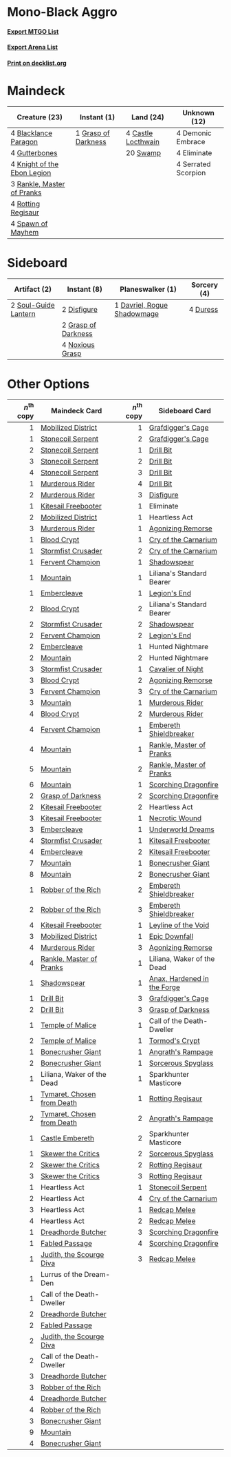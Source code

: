 # Mono-Black Aggro

#### [Export MTGO List](../collection/Mono-Black%20Aggro/Mono-Black%20Aggro.txt)
#### [Export Arena List](../collection/Mono-Black%20Aggro/Mono-Black%20Aggro_arena.txt)
#### [Print on decklist.org](http://decklist.org/?deckmain=4%09Blacklance%20Paragon%0A4%09Castle%20Locthwain%0A4%09Demonic%20Embrace%0A4%09Eliminate%0A1%09Grasp%20of%20Darkness%0A4%09Gutterbones%0A4%09Knight%20of%20the%20Ebon%20Legion%0A3%09Rankle,%20Master%20of%20Pranks%0A4%09Rotting%20Regisaur%0A4%09Serrated%20Scorpion%0A4%09Spawn%20of%20Mayhem%0A20%09Swamp&deckside=1%09Davriel,%20Rogue%20Shadowmage%0A2%09Disfigure%0A4%09Duress%0A2%09Grasp%20of%20Darkness%0A4%09Noxious%20Grasp%0A2%09Soul-Guide%20Lantern)
# Maindeck

|                                            Creature (23)                                             |                                         Instant (1)                                          |                                          Land (24)                                          |   Unknown (12)    |
|------------------------------------------------------------------------------------------------------|----------------------------------------------------------------------------------------------|---------------------------------------------------------------------------------------------|-------------------|
|4 [Blacklance Paragon](http://gatherer.wizards.com/Pages/Card/Details.aspx?multiverseid=473041)       |1 [Grasp of Darkness](http://gatherer.wizards.com/Pages/Card/Details.aspx?multiverseid=407595)|4 [Castle Locthwain](http://gatherer.wizards.com/Pages/Card/Details.aspx?multiverseid=473203)|4 Demonic Embrace  |
|4 [Gutterbones](http://gatherer.wizards.com/Pages/Card/Details.aspx?multiverseid=457220)              |                                                                                              |20 [Swamp](http://gatherer.wizards.com/Pages/Card/Details.aspx?multiverseid=439858)          |4 Eliminate        |
|4 [Knight of the Ebon Legion](http://gatherer.wizards.com/Pages/Card/Details.aspx?multiverseid=466859)|                                                                                              |                                                                                             |4 Serrated Scorpion|
|3 [Rankle, Master of Pranks](http://gatherer.wizards.com/Pages/Card/Details.aspx?multiverseid=473063) |                                                                                              |                                                                                             |                   |
|4 [Rotting Regisaur](http://gatherer.wizards.com/Pages/Card/Details.aspx?multiverseid=466865)         |                                                                                              |                                                                                             |                   |
|4 [Spawn of Mayhem](http://gatherer.wizards.com/Pages/Card/Details.aspx?multiverseid=457229)          |                                                                                              |                                                                                             |                   |


# Sideboard

|                                         Artifact (2)                                          |                                         Instant (8)                                          |                                           Planeswalker (1)                                           |                                   Sorcery (4)                                    |
|-----------------------------------------------------------------------------------------------|----------------------------------------------------------------------------------------------|------------------------------------------------------------------------------------------------------|----------------------------------------------------------------------------------|
|2 [Soul-Guide Lantern](http://gatherer.wizards.com/Pages/Card/Details.aspx?multiverseid=476488)|2 [Disfigure](http://gatherer.wizards.com/Pages/Card/Details.aspx?multiverseid=442076)        |1 [Davriel, Rogue Shadowmage](http://gatherer.wizards.com/Pages/Card/Details.aspx?multiverseid=461010)|4 [Duress](http://gatherer.wizards.com/Pages/Card/Details.aspx?multiverseid=14557)|
|                                                                                               |2 [Grasp of Darkness](http://gatherer.wizards.com/Pages/Card/Details.aspx?multiverseid=407595)|                                                                                                      |                                                                                  |
|                                                                                               |4 [Noxious Grasp](http://gatherer.wizards.com/Pages/Card/Details.aspx?multiverseid=466864)    |                                                                                                      |                                                                                  |


# Other Options

|*n*<sup>th</sup> copy|                                            Maindeck Card                                            |*n*<sup>th</sup> copy|                                            Sideboard Card                                            |
|--------------------:|-----------------------------------------------------------------------------------------------------|--------------------:|------------------------------------------------------------------------------------------------------|
|                    1|[Mobilized District](http://gatherer.wizards.com/Pages/Card/Details.aspx?multiverseid=461176)        |                    1|[Grafdigger's Cage](http://gatherer.wizards.com/Pages/Card/Details.aspx?multiverseid=278452)          |
|                    1|[Stonecoil Serpent](http://gatherer.wizards.com/Pages/Card/Details.aspx?multiverseid=473197)         |                    2|[Grafdigger's Cage](http://gatherer.wizards.com/Pages/Card/Details.aspx?multiverseid=278452)          |
|                    2|[Stonecoil Serpent](http://gatherer.wizards.com/Pages/Card/Details.aspx?multiverseid=473197)         |                    1|[Drill Bit](http://gatherer.wizards.com/Pages/Card/Details.aspx?multiverseid=457217)                  |
|                    3|[Stonecoil Serpent](http://gatherer.wizards.com/Pages/Card/Details.aspx?multiverseid=473197)         |                    2|[Drill Bit](http://gatherer.wizards.com/Pages/Card/Details.aspx?multiverseid=457217)                  |
|                    4|[Stonecoil Serpent](http://gatherer.wizards.com/Pages/Card/Details.aspx?multiverseid=473197)         |                    3|[Drill Bit](http://gatherer.wizards.com/Pages/Card/Details.aspx?multiverseid=457217)                  |
|                    1|[Murderous Rider](http://gatherer.wizards.com/Pages/Card/Details.aspx?multiverseid=473059)           |                    4|[Drill Bit](http://gatherer.wizards.com/Pages/Card/Details.aspx?multiverseid=457217)                  |
|                    2|[Murderous Rider](http://gatherer.wizards.com/Pages/Card/Details.aspx?multiverseid=473059)           |                    3|[Disfigure](http://gatherer.wizards.com/Pages/Card/Details.aspx?multiverseid=442076)                  |
|                    1|[Kitesail Freebooter](http://gatherer.wizards.com/Pages/Card/Details.aspx?multiverseid=435264)       |                    1|Eliminate                                                                                             |
|                    2|[Mobilized District](http://gatherer.wizards.com/Pages/Card/Details.aspx?multiverseid=461176)        |                    1|Heartless Act                                                                                         |
|                    3|[Murderous Rider](http://gatherer.wizards.com/Pages/Card/Details.aspx?multiverseid=473059)           |                    1|[Agonizing Remorse](http://gatherer.wizards.com/Pages/Card/Details.aspx?multiverseid=476334)          |
|                    1|[Blood Crypt](http://gatherer.wizards.com/Pages/Card/Details.aspx?multiverseid=97102)                |                    1|[Cry of the Carnarium](http://gatherer.wizards.com/Pages/Card/Details.aspx?multiverseid=457214)       |
|                    1|[Stormfist Crusader](http://gatherer.wizards.com/Pages/Card/Details.aspx?multiverseid=473165)        |                    2|[Cry of the Carnarium](http://gatherer.wizards.com/Pages/Card/Details.aspx?multiverseid=457214)       |
|                    1|[Fervent Champion](http://gatherer.wizards.com/Pages/Card/Details.aspx?multiverseid=473086)          |                    1|[Shadowspear](http://gatherer.wizards.com/Pages/Card/Details.aspx?multiverseid=476487)                |
|                    1|[Mountain](http://gatherer.wizards.com/Pages/Card/Details.aspx?multiverseid=439859)                  |                    1|Liliana's Standard Bearer                                                                             |
|                    1|[Embercleave](http://gatherer.wizards.com/Pages/Card/Details.aspx?multiverseid=473082)               |                    1|[Legion's End](http://gatherer.wizards.com/Pages/Card/Details.aspx?multiverseid=466860)               |
|                    2|[Blood Crypt](http://gatherer.wizards.com/Pages/Card/Details.aspx?multiverseid=97102)                |                    2|Liliana's Standard Bearer                                                                             |
|                    2|[Stormfist Crusader](http://gatherer.wizards.com/Pages/Card/Details.aspx?multiverseid=473165)        |                    2|[Shadowspear](http://gatherer.wizards.com/Pages/Card/Details.aspx?multiverseid=476487)                |
|                    2|[Fervent Champion](http://gatherer.wizards.com/Pages/Card/Details.aspx?multiverseid=473086)          |                    2|[Legion's End](http://gatherer.wizards.com/Pages/Card/Details.aspx?multiverseid=466860)               |
|                    2|[Embercleave](http://gatherer.wizards.com/Pages/Card/Details.aspx?multiverseid=473082)               |                    1|Hunted Nightmare                                                                                      |
|                    2|[Mountain](http://gatherer.wizards.com/Pages/Card/Details.aspx?multiverseid=439859)                  |                    2|Hunted Nightmare                                                                                      |
|                    3|[Stormfist Crusader](http://gatherer.wizards.com/Pages/Card/Details.aspx?multiverseid=473165)        |                    1|[Cavalier of Night](http://gatherer.wizards.com/Pages/Card/Details.aspx?multiverseid=466848)          |
|                    3|[Blood Crypt](http://gatherer.wizards.com/Pages/Card/Details.aspx?multiverseid=97102)                |                    2|[Agonizing Remorse](http://gatherer.wizards.com/Pages/Card/Details.aspx?multiverseid=476334)          |
|                    3|[Fervent Champion](http://gatherer.wizards.com/Pages/Card/Details.aspx?multiverseid=473086)          |                    3|[Cry of the Carnarium](http://gatherer.wizards.com/Pages/Card/Details.aspx?multiverseid=457214)       |
|                    3|[Mountain](http://gatherer.wizards.com/Pages/Card/Details.aspx?multiverseid=439859)                  |                    1|[Murderous Rider](http://gatherer.wizards.com/Pages/Card/Details.aspx?multiverseid=473059)            |
|                    4|[Blood Crypt](http://gatherer.wizards.com/Pages/Card/Details.aspx?multiverseid=97102)                |                    2|[Murderous Rider](http://gatherer.wizards.com/Pages/Card/Details.aspx?multiverseid=473059)            |
|                    4|[Fervent Champion](http://gatherer.wizards.com/Pages/Card/Details.aspx?multiverseid=473086)          |                    1|[Embereth Shieldbreaker](http://gatherer.wizards.com/Pages/Card/Details.aspx?multiverseid=473084)     |
|                    4|[Mountain](http://gatherer.wizards.com/Pages/Card/Details.aspx?multiverseid=439859)                  |                    1|[Rankle, Master of Pranks](http://gatherer.wizards.com/Pages/Card/Details.aspx?multiverseid=473063)   |
|                    5|[Mountain](http://gatherer.wizards.com/Pages/Card/Details.aspx?multiverseid=439859)                  |                    2|[Rankle, Master of Pranks](http://gatherer.wizards.com/Pages/Card/Details.aspx?multiverseid=473063)   |
|                    6|[Mountain](http://gatherer.wizards.com/Pages/Card/Details.aspx?multiverseid=439859)                  |                    1|[Scorching Dragonfire](http://gatherer.wizards.com/Pages/Card/Details.aspx?multiverseid=473101)       |
|                    2|[Grasp of Darkness](http://gatherer.wizards.com/Pages/Card/Details.aspx?multiverseid=407595)         |                    2|[Scorching Dragonfire](http://gatherer.wizards.com/Pages/Card/Details.aspx?multiverseid=473101)       |
|                    2|[Kitesail Freebooter](http://gatherer.wizards.com/Pages/Card/Details.aspx?multiverseid=435264)       |                    2|Heartless Act                                                                                         |
|                    3|[Kitesail Freebooter](http://gatherer.wizards.com/Pages/Card/Details.aspx?multiverseid=435264)       |                    1|[Necrotic Wound](http://gatherer.wizards.com/Pages/Card/Details.aspx?multiverseid=452829)             |
|                    3|[Embercleave](http://gatherer.wizards.com/Pages/Card/Details.aspx?multiverseid=473082)               |                    1|[Underworld Dreams](http://gatherer.wizards.com/Pages/Card/Details.aspx?multiverseid=129779)          |
|                    4|[Stormfist Crusader](http://gatherer.wizards.com/Pages/Card/Details.aspx?multiverseid=473165)        |                    1|[Kitesail Freebooter](http://gatherer.wizards.com/Pages/Card/Details.aspx?multiverseid=435264)        |
|                    4|[Embercleave](http://gatherer.wizards.com/Pages/Card/Details.aspx?multiverseid=473082)               |                    2|[Kitesail Freebooter](http://gatherer.wizards.com/Pages/Card/Details.aspx?multiverseid=435264)        |
|                    7|[Mountain](http://gatherer.wizards.com/Pages/Card/Details.aspx?multiverseid=439859)                  |                    1|[Bonecrusher Giant](http://gatherer.wizards.com/Pages/Card/Details.aspx?multiverseid=473077)          |
|                    8|[Mountain](http://gatherer.wizards.com/Pages/Card/Details.aspx?multiverseid=439859)                  |                    2|[Bonecrusher Giant](http://gatherer.wizards.com/Pages/Card/Details.aspx?multiverseid=473077)          |
|                    1|[Robber of the Rich](http://gatherer.wizards.com/Pages/Card/Details.aspx?multiverseid=473100)        |                    2|[Embereth Shieldbreaker](http://gatherer.wizards.com/Pages/Card/Details.aspx?multiverseid=473084)     |
|                    2|[Robber of the Rich](http://gatherer.wizards.com/Pages/Card/Details.aspx?multiverseid=473100)        |                    3|[Embereth Shieldbreaker](http://gatherer.wizards.com/Pages/Card/Details.aspx?multiverseid=473084)     |
|                    4|[Kitesail Freebooter](http://gatherer.wizards.com/Pages/Card/Details.aspx?multiverseid=435264)       |                    1|[Leyline of the Void](http://gatherer.wizards.com/Pages/Card/Details.aspx?multiverseid=107682)        |
|                    3|[Mobilized District](http://gatherer.wizards.com/Pages/Card/Details.aspx?multiverseid=461176)        |                    1|[Epic Downfall](http://gatherer.wizards.com/Pages/Card/Details.aspx?multiverseid=473047)              |
|                    4|[Murderous Rider](http://gatherer.wizards.com/Pages/Card/Details.aspx?multiverseid=473059)           |                    3|[Agonizing Remorse](http://gatherer.wizards.com/Pages/Card/Details.aspx?multiverseid=476334)          |
|                    4|[Rankle, Master of Pranks](http://gatherer.wizards.com/Pages/Card/Details.aspx?multiverseid=473063)  |                    1|Liliana, Waker of the Dead                                                                            |
|                    1|[Shadowspear](http://gatherer.wizards.com/Pages/Card/Details.aspx?multiverseid=476487)               |                    1|[Anax, Hardened in the Forge](http://gatherer.wizards.com/Pages/Card/Details.aspx?multiverseid=476376)|
|                    1|[Drill Bit](http://gatherer.wizards.com/Pages/Card/Details.aspx?multiverseid=457217)                 |                    3|[Grafdigger's Cage](http://gatherer.wizards.com/Pages/Card/Details.aspx?multiverseid=278452)          |
|                    2|[Drill Bit](http://gatherer.wizards.com/Pages/Card/Details.aspx?multiverseid=457217)                 |                    3|[Grasp of Darkness](http://gatherer.wizards.com/Pages/Card/Details.aspx?multiverseid=407595)          |
|                    1|[Temple of Malice](http://gatherer.wizards.com/Pages/Card/Details.aspx?multiverseid=378536)          |                    1|Call of the Death-Dweller                                                                             |
|                    2|[Temple of Malice](http://gatherer.wizards.com/Pages/Card/Details.aspx?multiverseid=378536)          |                    1|[Tormod's Crypt](http://gatherer.wizards.com/Pages/Card/Details.aspx?multiverseid=389723)             |
|                    1|[Bonecrusher Giant](http://gatherer.wizards.com/Pages/Card/Details.aspx?multiverseid=473077)         |                    1|[Angrath's Rampage](http://gatherer.wizards.com/Pages/Card/Details.aspx?multiverseid=461112)          |
|                    2|[Bonecrusher Giant](http://gatherer.wizards.com/Pages/Card/Details.aspx?multiverseid=473077)         |                    1|[Sorcerous Spyglass](http://gatherer.wizards.com/Pages/Card/Details.aspx?multiverseid=435407)         |
|                    1|Liliana, Waker of the Dead                                                                           |                    1|Sparkhunter Masticore                                                                                 |
|                    1|[Tymaret, Chosen from Death](http://gatherer.wizards.com/Pages/Card/Details.aspx?multiverseid=476370)|                    1|[Rotting Regisaur](http://gatherer.wizards.com/Pages/Card/Details.aspx?multiverseid=466865)           |
|                    2|[Tymaret, Chosen from Death](http://gatherer.wizards.com/Pages/Card/Details.aspx?multiverseid=476370)|                    2|[Angrath's Rampage](http://gatherer.wizards.com/Pages/Card/Details.aspx?multiverseid=461112)          |
|                    1|[Castle Embereth](http://gatherer.wizards.com/Pages/Card/Details.aspx?multiverseid=473201)           |                    2|Sparkhunter Masticore                                                                                 |
|                    1|[Skewer the Critics](http://gatherer.wizards.com/Pages/Card/Details.aspx?multiverseid=457259)        |                    2|[Sorcerous Spyglass](http://gatherer.wizards.com/Pages/Card/Details.aspx?multiverseid=435407)         |
|                    2|[Skewer the Critics](http://gatherer.wizards.com/Pages/Card/Details.aspx?multiverseid=457259)        |                    2|[Rotting Regisaur](http://gatherer.wizards.com/Pages/Card/Details.aspx?multiverseid=466865)           |
|                    3|[Skewer the Critics](http://gatherer.wizards.com/Pages/Card/Details.aspx?multiverseid=457259)        |                    3|[Rotting Regisaur](http://gatherer.wizards.com/Pages/Card/Details.aspx?multiverseid=466865)           |
|                    1|Heartless Act                                                                                        |                    1|[Stonecoil Serpent](http://gatherer.wizards.com/Pages/Card/Details.aspx?multiverseid=473197)          |
|                    2|Heartless Act                                                                                        |                    4|[Cry of the Carnarium](http://gatherer.wizards.com/Pages/Card/Details.aspx?multiverseid=457214)       |
|                    3|Heartless Act                                                                                        |                    1|[Redcap Melee](http://gatherer.wizards.com/Pages/Card/Details.aspx?multiverseid=473097)               |
|                    4|Heartless Act                                                                                        |                    2|[Redcap Melee](http://gatherer.wizards.com/Pages/Card/Details.aspx?multiverseid=473097)               |
|                    1|[Dreadhorde Butcher](http://gatherer.wizards.com/Pages/Card/Details.aspx?multiverseid=461121)        |                    3|[Scorching Dragonfire](http://gatherer.wizards.com/Pages/Card/Details.aspx?multiverseid=473101)       |
|                    1|[Fabled Passage](http://gatherer.wizards.com/Pages/Card/Details.aspx?multiverseid=473206)            |                    4|[Scorching Dragonfire](http://gatherer.wizards.com/Pages/Card/Details.aspx?multiverseid=473101)       |
|                    1|[Judith, the Scourge Diva](http://gatherer.wizards.com/Pages/Card/Details.aspx?multiverseid=457329)  |                    3|[Redcap Melee](http://gatherer.wizards.com/Pages/Card/Details.aspx?multiverseid=473097)               |
|                    1|Lurrus of the Dream-Den                                                                              |                     |                                                                                                      |
|                    1|Call of the Death-Dweller                                                                            |                     |                                                                                                      |
|                    2|[Dreadhorde Butcher](http://gatherer.wizards.com/Pages/Card/Details.aspx?multiverseid=461121)        |                     |                                                                                                      |
|                    2|[Fabled Passage](http://gatherer.wizards.com/Pages/Card/Details.aspx?multiverseid=473206)            |                     |                                                                                                      |
|                    2|[Judith, the Scourge Diva](http://gatherer.wizards.com/Pages/Card/Details.aspx?multiverseid=457329)  |                     |                                                                                                      |
|                    2|Call of the Death-Dweller                                                                            |                     |                                                                                                      |
|                    3|[Dreadhorde Butcher](http://gatherer.wizards.com/Pages/Card/Details.aspx?multiverseid=461121)        |                     |                                                                                                      |
|                    3|[Robber of the Rich](http://gatherer.wizards.com/Pages/Card/Details.aspx?multiverseid=473100)        |                     |                                                                                                      |
|                    4|[Dreadhorde Butcher](http://gatherer.wizards.com/Pages/Card/Details.aspx?multiverseid=461121)        |                     |                                                                                                      |
|                    4|[Robber of the Rich](http://gatherer.wizards.com/Pages/Card/Details.aspx?multiverseid=473100)        |                     |                                                                                                      |
|                    3|[Bonecrusher Giant](http://gatherer.wizards.com/Pages/Card/Details.aspx?multiverseid=473077)         |                     |                                                                                                      |
|                    9|[Mountain](http://gatherer.wizards.com/Pages/Card/Details.aspx?multiverseid=439859)                  |                     |                                                                                                      |
|                    4|[Bonecrusher Giant](http://gatherer.wizards.com/Pages/Card/Details.aspx?multiverseid=473077)         |                     |                                                                                                      |

